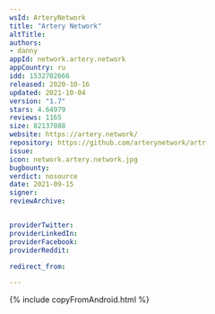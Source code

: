 ```yaml
---
wsId: ArteryNetwork
title: "Artery Network"
altTitle: 
authors:
- danny
appId: network.artery.network
appCountry: ru
idd: 1532702666
released: 2020-10-16
updated: 2021-10-04
version: "1.7"
stars: 4.64979
reviews: 1165
size: 82137088
website: https://artery.network/
repository: https://github.com/arterynetwork/artr
issue: 
icon: network.artery.network.jpg
bugbounty: 
verdict: nosource
date: 2021-09-15
signer: 
reviewArchive:


providerTwitter: 
providerLinkedIn: 
providerFacebook: 
providerReddit: 

redirect_from:

---
```


{% include copyFromAndroid.html %}
